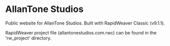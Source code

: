 # AllanTone Studios

Public website for AllanTone Studios. Built with RapidWeaver Classic (v9.1.1).

RapidWeaver project file (allantonestudios.com.rwc) can be found in the
'rw_project' directory.
